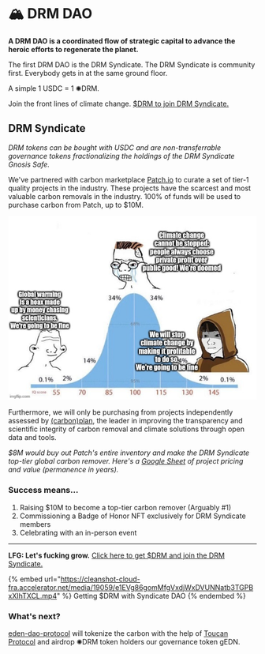 # 🏔 DRM DAO

**A DRM DAO is a coordinated flow of strategic capital to advance the heroic efforts to regenerate the planet.**

The first DRM DAO is the DRM Syndicate. The DRM Syndicate is community first. Everybody gets in at the same ground floor.&#x20;

A simple 1 USDC = 1 ✺DRM.

Join the front lines of climate change. [$DRM to join DRM Syndicate.](https://app.syndicate.io/clubs/0x99d61e194b0b677fa0a8215ad00d852cddd4cd9f)

## **DRM Syndicate**

_DRM tokens can be bought with USDC and are non-transferrable governance tokens fractionalizing the holdings of the DRM Syndicate Gnosis Safe._

We've partnered with carbon marketplace [Patch.io](https://patch.io) to curate a set of tier-1 quality projects in the industry. These projects have the scarcest and most valuable carbon removals in the industry. 100% of funds will be used to purchase carbon from Patch, up to $10M.&#x20;

![A high-level overview of the projects we're purchasing. Click here to dive into projects details.](.gitbook/assets/image.png)

Furthermore, we will only be purchasing from projects independently assessed by [(carbon)plan](https://carbonplan.org/research/cdr-database), the leader in improving the transparency and scientific integrity of carbon removal and climate solutions through open data and tools.

_$8M would buy out Patch's entire inventory and make the DRM Syndicate top-tier global carbon remover. Here's a_ [_Google Sheet_](https://docs.google.com/spreadsheets/d/1jiElyB-OKDGf3chlzMPM7gy3DpYs9F3KD6sShlnyK5E/edit#gid=0) _of project pricing and value (permanence in years)._

### Success means...

1. Raising $10M to become a top-tier carbon remover (Arguably #1)
2. Commissioning a Badge of Honor NFT exclusively for DRM Syndicate members
3. Celebrating with an in-person event

****

**LFG: Let's fucking grow.** [Click here to get $DRM and join the DRM Syndicate.](https://app.syndicate.io/clubs/0x99d61e194b0b677fa0a8215ad00d852cddd4cd9f)

{% embed url="https://cleanshot-cloud-fra.accelerator.net/media/19059/e1EVg86gomMfgVxdjWxDVUNNatb3TGPBxXIhTXCL.mp4" %}
Getting $DRM with Syndicate DAO
{% endembed %}

### What's next?

[eden-dao-protocol](eden-dao-protocol/ "mention") will tokenize the carbon with the help of [Toucan Protocol](https://toucan.earth) and airdrop ✺DRM token holders our governance token gEDN.
